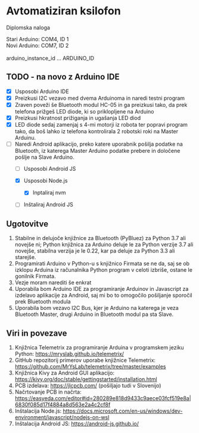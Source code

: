 # Avtomatiziran ksilofon
 Diplomska naloga
 
 Stari Arduino: COM4, ID 1 <br>
 Novi Arduino: COM7, ID 2 <br>
 <br>
 arduino_instance_id ... ARDUINO_ID <br>
 
## TODO - na novo z Arduino IDE
- [x] Usposobi Arduino IDE
- [x] Preizkusi I2C vezavo med dvema Arduinoma in naredi testni program
- [x] Zraven poveži še Bluetooth modul HC-05 in ga preizkusi tako, da prek telefona prižgeš LED diode, ki so priklopljene na Arduino
- [x] Preizkusi hkratnost prižiganja in ugašanja LED diod
- [x] LED diode sedaj zamenjaj s 4-mi motorji iz robota ter popravi program tako, da boš lahko iz telefona kontrolirala 2 robotski roki na Master Arduinu.
- [ ] Naredi Android aplikacijo, preko katere uporabnik pošilja podatke na Bluetooth, iz katerega Master Arduino podatke prebere in določene pošlje na Slave Arduino.
  - [ ] Usposobi Android JS
  - [x] Usposobi Node.js
    - [x] Inptaliraj nvm
  - [ ] Inštaliraj Android JS

 
## Ugotovitve
1. Stabilne in delujoče knjižnice za Bluetooth (PyBluez) za Python 3.7 ali novejše ni; Python knjižnica za Arduino deluje le za Python verzije 3.7 ali novejše, stabilna verzija je le 0.22, kar pa deluje za Python 3.3 ali starejše.
2. Programirati Arduino v Python-u s knjižnico Firmata se ne da, saj se ob izklopu Arduina iz računalnika Python program v celoti izbriše, ostane le gonilnik Firmata.
3. Vezje moram narediti še enkrat
4. Uporabila bom Arduino IDE za programiranje Arduinov in Javascript za izdelavo aplikacije za Android, saj mi bo to omogočilo pošiljanje sporočil prek Bluetooth modula
5. Uporabila bom vezavo I2C Bus, kjer je Arduino na katerega je veza Bluetooth Master, drugi Arduino in Bluetooth modul pa sta Slave.
 
## Viri in povezave
1. Knjižnica Telemetrix za programiranje Arduina v programskem jeziku Python: https://mryslab.github.io/telemetrix/
2. GitHub repozitorij primerov uporabe knjižnice Telemetrix: https://github.com/MrYsLab/telemetrix/tree/master/examples
3. Knjižnica Kivy za Android GUI aplikacijo: https://kivy.org/doc/stable/gettingstarted/installation.html
4. PCB izdelava: https://jlcpcb.com/ (pošiljajo tudi v Slovenijo)
5. Načrtovanje PCB in načrta: https://easyeda.com/editor#id=280289e818d9433c9aece03fcf519e8a|6830f085d17f4884a8d563e2a4c2cf8f
6. Inštalacija Node.js: https://docs.microsoft.com/en-us/windows/dev-environment/javascript/nodejs-on-wsl
7. Inštalacija Android JS: https://android-js.github.io/
